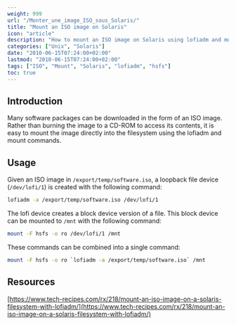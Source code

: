 ```yaml
---
weight: 999
url: "/Monter_une_image_ISO_sous_Solaris/"
title: "Mount an ISO image on Solaris"
icon: "article"
description: "How to mount an ISO image on Solaris using lofiadm and mount commands."
categories: ["Unix", "Solaris"]
date: "2010-06-15T07:24:00+02:00"
lastmod: "2010-06-15T07:24:00+02:00"
tags: ["ISO", "Mount", "Solaris", "lofiadm", "hsfs"]
toc: true
---
```


## Introduction

Many software packages can be downloaded in the form of an ISO image. Rather than burning the image to a CD-ROM to access its contents, it is easy to mount the image directly into the filesystem using the lofiadm and mount commands.

## Usage

Given an ISO image in `/export/temp/software.iso`, a loopback file device (`/dev/lofi/1`) is created with the following command:

```bash
lofiadm -a /export/temp/software.iso /dev/lofi/1
```

The lofi device creates a block device version of a file. This block device can be mounted to `/mnt` with the following command:

```bash
mount -F hsfs -o ro /dev/lofi/1 /mnt
```

These commands can be combined into a single command:

```bash
mount -F hsfs -o ro `lofiadm -a /export/temp/software.iso` /mnt
```

## Resources

[https://www.tech-recipes.com/rx/218/mount-an-iso-image-on-a-solaris-filesystem-with-lofiadm/](https://www.tech-recipes.com/rx/218/mount-an-iso-image-on-a-solaris-filesystem-with-lofiadm/)